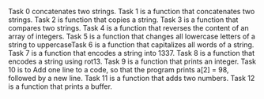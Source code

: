 Task 0  concatenates two strings.
Task 1 is a function that concatenates two strings.
Task 2 is function that copies a string.
Task 3 is a function that compares two strings.
Task 4 is a function that reverses the content of an array of integers.
Task 5 is a function that changes all lowercase letters of a string to uppercaseTask 6 is a function that capitalizes all words of a string.
Task 7 is a function that encodes a string into 1337.
Task 8 is a function that encodes a string using rot13.
Task 9 is a function that prints an integer.
Task 10 is to Add one line to a code, so that the program prints a[2] = 98, followed by a new line.
Task 11 is a function that adds two numbers.
Task 12 is a function that prints a buffer.
